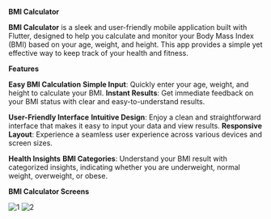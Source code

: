 **BMI Calculator**

**BMI Calculator** is a sleek and user-friendly mobile application built with Flutter, designed to
help
you calculate and monitor your Body Mass Index (BMI) based on your age, weight, and height. This app
provides a simple yet effective way to keep track of your health and fitness.

**Features**

**Easy BMI Calculation**
**Simple Input**: Quickly enter your age, weight, and height to calculate your BMI.
**Instant Results**: Get immediate feedback on your BMI status with clear and easy-to-understand
results.

**User-Friendly Interface**
**Intuitive Design**: Enjoy a clean and straightforward interface that makes it easy to input your
data and view results.
**Responsive Layout**: Experience a seamless user experience across various devices and screen
sizes.

**Health Insights**
**BMI Categories**: Understand your BMI result with categorized insights, indicating whether you are
underweight, normal weight, overweight, or obese.

**BMI Calculator Screens**

![1](https://github.com/ahmedkamal22/BMI-Calcualtor/assets/79015886/960a7f3e-8ba8-45e6-ae5d-f3782ec2fb0e)
![2](https://github.com/ahmedkamal22/BMI-Calcualtor/assets/79015886/4a1db93f-7dad-47cf-bfe1-341b40bd0da6)
